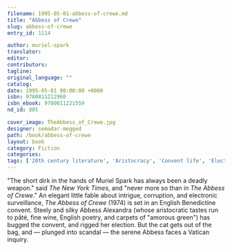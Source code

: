 ```yaml
---
filename: 1995-05-01-abbess-of-crewe.md
title: "Abbess of Crewe"
slug: abbess-of-crewe
entry_id: 1114

author: muriel-spark
translator: 
editor: 
contributors: 
tagline: 
original_language: ""
catalog: 
date: 1995-05-01 00:00:00 +0000 
isbn: 9780811212960
isbn_ebook: 9780811221559
nd_id: 805

cover_image: TheAbbess_of_Crewe.jpg
designer: semadar-megged
path: /book/abbess-of-crewe
layout: book
category: Fiction
categories: 
tags: ['20th century literature', 'Aristocracy', 'Convent life', 'Electronic surveillance', 'English', 'Female writer', 'Religious scandal', 'Scotland', 'Social corruption', 'The effects of technology']
---
```

"The short dirk in the hands of Muriel Spark has always been a deadly weapon." said *The New York Times*, and "never more so than in *The Abbess of Crewe*." An elegant little fable about intrigue, corruption, and electronic surveillance, *The Abbess of Crewe* (1974) is set in an English Benedictine convent. Steely and silky Abbess Alexandra (whose aristocratic tastes run to pâté, fine wine, English poetry, and carpets of "amorous green") has bugged the convent, and rigged her election. But the cat gets out of the bag, and — plunged into scandal — the serene Abbess faces a Vatican inquiry.





